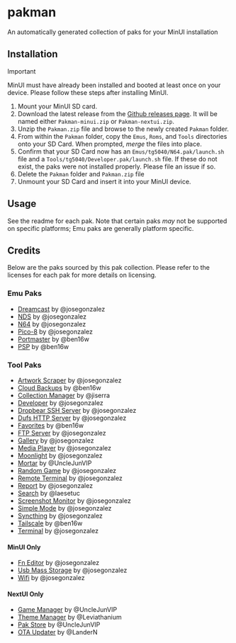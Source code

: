 # pakman

An automatically generated collection of paks for your MinUI installation

## Installation

> [!IMPORTANT]
> MinUI must have already been installed and booted at least once on your device. Please follow these steps after installing MinUI.

1. Mount your MinUI SD card.
2. Download the latest release from the [Github releases page](https://github.com/josegonzalez/pakman/releases). It will be named either `Pakman-minui.zip` or `Pakman-nextui.zip`.
3. Unzip the `Pakman.zip` file and browse to the newly created `Pakman` folder.
4. From within the `Pakman` folder, copy the `Emus`, `Roms`, and `Tools` directories onto your SD Card. When prompted, _merge_ the files into place.
5. Confirm that your SD Card now has an `Emus/tg5040/N64.pak/launch.sh` file and a `Tools/tg5040/Developer.pak/launch.sh` file. If these do not exist, the paks were not installed properly. Please file an issue if so.
6. Delete the `Pakman` folder and `Pakman.zip` file
7. Unmount your SD Card and insert it into your MinUI device.

## Usage

See the readme for each pak. Note that certain paks _may_ not be supported on specific platforms; Emu paks are generally platform specific.

## Credits

Below are the paks sourced by this pak collection. Please refer to the licenses for each pak for more details on licensing.

### Emu Paks

<!-- begin emu paks -->

- [Dreamcast](https://github.com/josegonzalez/minui-dreamcast-pak) by @josegonzalez
- [NDS](https://github.com/josegonzalez/minui-nintendo-ds-pak) by @josegonzalez
- [N64](https://github.com/josegonzalez/minui-n64-pak) by @josegonzalez
- [Pico-8](https://github.com/josegonzalez/minui-pico-8-pak) by @josegonzalez
- [Portmaster](https://github.com/ben16w/minui-portmaster) by @ben16w
- [PSP](https://github.com/ben16w/minui-psp) by @ben16w

<!-- end emu paks -->

### Tool Paks

<!-- begin tool paks -->

- [Artwork Scraper](https://github.com/josegonzalez/minui-artwork-scraper-pak) by @josegonzalez
- [Cloud Backups](https://github.com/ben16w/minui-cloud-backups) by @ben16w
- [Collection Manager](https://github.com/jiserra/Collection-Manager.pak) by @jiserra
- [Developer](https://github.com/josegonzalez/minui-developer-pak) by @josegonzalez
- [Dropbear SSH Server](https://github.com/josegonzalez/minui-dropbear-server-pak) by @josegonzalez
- [Dufs HTTP Server](https://github.com/josegonzalez/minui-dufs-server-pak) by @josegonzalez
- [Favorites](https://github.com/ben16w/minui-favorites) by @ben16w
- [FTP Server](https://github.com/josegonzalez/minui-ftpserver-pak) by @josegonzalez
- [Gallery](https://github.com/josegonzalez/minui-gallery-pak) by @josegonzalez
- [Media Player](https://github.com/josegonzalez/trimui-brick-media-player-pak) by @josegonzalez
- [Moonlight](https://github.com/josegonzalez/trimui-brick-moonlight-pak) by @josegonzalez
- [Mortar](https://github.com/UncleJunVIP/Mortar.pak) by @UncleJunVIP
- [Random Game](https://github.com/josegonzalez/minui-random-game-pak) by @josegonzalez
- [Remote Terminal](https://github.com/josegonzalez/minui-remote-terminal-pak) by @josegonzalez
- [Report](https://github.com/josegonzalez/minui-report-pak) by @josegonzalez
- [Search](https://github.com/laesetuc/minui-search-pak) by @laesetuc
- [Screenshot Monitor](https://github.com/josegonzalez/minui-screenshot-monitor-pak) by @josegonzalez
- [Simple Mode](https://github.com/josegonzalez/minui-simple-mode-pak) by @josegonzalez
- [Syncthing](https://github.com/josegonzalez/minui-syncthing-pak) by @josegonzalez
- [Tailscale](https://github.com/ben16w/minui-tailscale) by @ben16w
- [Terminal](https://github.com/josegonzalez/minui-terminal-pak) by @josegonzalez

#### MinUI Only

- [Fn Editor](https://github.com/josegonzalez/trimui-brick-fn-editor-pak) by @josegonzalez
- [Usb Mass Storage](https://github.com/josegonzalez/trimui-brick-usb-mass-storage-pak) by @josegonzalez
- [Wifi](https://github.com/josegonzalez/minui-wifi-pak) by @josegonzalez

#### NextUI Only

- [Game Manager](https://github.com/UncleJunVIP/nextui-game-manager) by @UncleJunVIP
- [Theme Manager](https://github.com/Leviathanium/NextUI-Theme-Manager) by @Leviathanium
- [Pak Store](https://github.com/UncleJunVIP/nextui-pak-store) by @UncleJunVIP
- [OTA Updater](https://github.com/LanderN/nextui-updater-pak) by @LanderN

<!-- end tool paks -->
